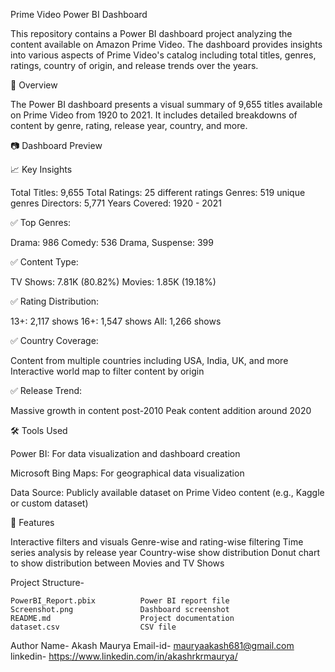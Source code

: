 Prime Video Power BI Dashboard

This repository contains a Power BI dashboard project analyzing the content available on Amazon Prime Video. The dashboard provides insights into various aspects of Prime Video's catalog including total titles, genres, ratings, country of origin, and release trends over the years.

📌 Overview

The Power BI dashboard presents a visual summary of 9,655 titles available on Prime Video from 1920 to 2021. It includes detailed breakdowns of content by genre, rating, release year, country, and more.

📷 Dashboard Preview

📈 Key Insights

Total Titles: 9,655
Total Ratings: 25 different ratings
Genres: 519 unique genres
Directors: 5,771
Years Covered: 1920 - 2021

✅ Top Genres:

Drama: 986
Comedy: 536
Drama, Suspense: 399

✅ Content Type:

TV Shows: 7.81K (80.82%)
Movies: 1.85K (19.18%)

✅ Rating Distribution:

13+: 2,117 shows
16+: 1,547 shows
All: 1,266 shows

✅ Country Coverage:

Content from multiple countries including USA, India, UK, and more
Interactive world map to filter content by origin

✅ Release Trend:

Massive growth in content post-2010
Peak content addition around 2020

🛠 Tools Used

Power BI: For data visualization and dashboard creation

Microsoft Bing Maps: For geographical data visualization

Data Source: Publicly available dataset on Prime Video content (e.g., Kaggle or custom dataset)

🧾 Features

Interactive filters and visuals
Genre-wise and rating-wise filtering
Time series analysis by release year
Country-wise show distribution
Donut chart to show distribution between Movies and TV Shows

Project Structure- 

    PowerBI_Report.pbix          Power BI report file
    Screenshot.png               Dashboard screenshot
    README.md                    Project documentation
    dataset.csv                  CSV file

Author 
Name- Akash Maurya
Email-id- mauryaakash681@gmail.com
linkedin- https://www.linkedin.com/in/akashrkrmaurya/
